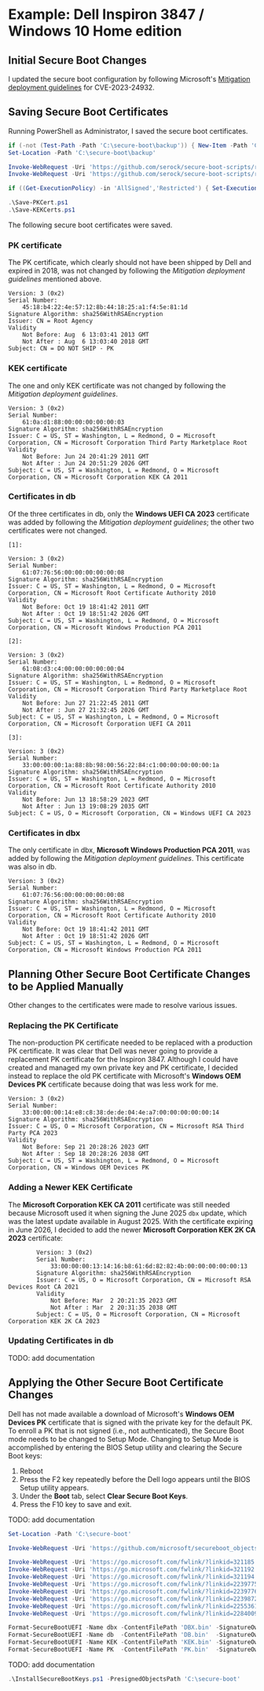 # Example: Dell Inspiron 3847 / Windows 10 Home edition

## Initial Secure Boot Changes

I updated the secure boot configuration by following Microsoft's [Mitigation deployment guidelines](https://support.microsoft.com/en-us/topic/how-to-manage-the-windows-boot-manager-revocations-for-secure-boot-changes-associated-with-cve-2023-24932-41a975df-beb2-40c1-99a3-b3ff139f832d#bkmk_mitigation_guidelines) for CVE-2023-24932.

## Saving Secure Boot Certificates

Running PowerShell as Administrator, I saved the secure boot certificates.

```powershell
if (-not (Test-Path -Path 'C:\secure-boot\backup')) { New-Item -Path 'C:\secure-boot\backup' -ItemType Directory }
Set-Location -Path 'C:\secure-boot\backup'

Invoke-WebRequest -Uri 'https://github.com/serock/secure-boot-scripts/raw/17acc29bf7ce479598473213472746fc99603f7a/powershell/Save-PKCert.ps1'   -OutFile 'Save-PKCert.ps1'
Invoke-WebRequest -Uri 'https://github.com/serock/secure-boot-scripts/raw/17acc29bf7ce479598473213472746fc99603f7a/powershell/Save-KEKCerts.ps1' -OutFile 'Save-KEKCerts.ps1'

if ((Get-ExecutionPolicy) -in 'AllSigned','Restricted') { Set-ExecutionPolicy -ExecutionPolicy RemoteSigned -Scope Process }

.\Save-PKCert.ps1
.\Save-KEKCerts.ps1

```

The following secure boot certificates were saved.

### PK certificate

The PK certificate, which clearly should not have been shipped by Dell and expired in 2018, was not changed by following the *Mitigation deployment guidelines* mentioned above.

```
Version: 3 (0x2)
Serial Number:
    45:18:b4:22:4e:57:12:8b:44:18:25:a1:f4:5e:81:1d
Signature Algorithm: sha256WithRSAEncryption
Issuer: CN = Root Agency
Validity
    Not Before: Aug  6 13:03:41 2013 GMT
    Not After : Aug  6 13:03:40 2018 GMT
Subject: CN = DO NOT SHIP - PK
```

### KEK certificate

The one and only KEK certificate was not changed by following the *Mitigation deployment guidelines*.

```
Version: 3 (0x2)
Serial Number:
    61:0a:d1:88:00:00:00:00:00:03
Signature Algorithm: sha256WithRSAEncryption
Issuer: C = US, ST = Washington, L = Redmond, O = Microsoft Corporation, CN = Microsoft Corporation Third Party Marketplace Root
Validity
    Not Before: Jun 24 20:41:29 2011 GMT
    Not After : Jun 24 20:51:29 2026 GMT
Subject: C = US, ST = Washington, L = Redmond, O = Microsoft Corporation, CN = Microsoft Corporation KEK CA 2011
```

### Certificates in db

Of the three certificates in db, only the **Windows UEFI CA 2023** certificate was added by following the *Mitigation deployment guidelines*; the other two certificates were not changed.

```
[1]:

Version: 3 (0x2)
Serial Number:
    61:07:76:56:00:00:00:00:00:08
Signature Algorithm: sha256WithRSAEncryption
Issuer: C = US, ST = Washington, L = Redmond, O = Microsoft Corporation, CN = Microsoft Root Certificate Authority 2010
Validity
    Not Before: Oct 19 18:41:42 2011 GMT
    Not After : Oct 19 18:51:42 2026 GMT
Subject: C = US, ST = Washington, L = Redmond, O = Microsoft Corporation, CN = Microsoft Windows Production PCA 2011

[2]:

Version: 3 (0x2)
Serial Number:
    61:08:d3:c4:00:00:00:00:00:04
Signature Algorithm: sha256WithRSAEncryption
Issuer: C = US, ST = Washington, L = Redmond, O = Microsoft Corporation, CN = Microsoft Corporation Third Party Marketplace Root
Validity
    Not Before: Jun 27 21:22:45 2011 GMT
    Not After : Jun 27 21:32:45 2026 GMT
Subject: C = US, ST = Washington, L = Redmond, O = Microsoft Corporation, CN = Microsoft Corporation UEFI CA 2011

[3]:

Version: 3 (0x2)
Serial Number:
    33:00:00:00:1a:88:8b:98:00:56:22:84:c1:00:00:00:00:00:1a
Signature Algorithm: sha256WithRSAEncryption
Issuer: C = US, ST = Washington, L = Redmond, O = Microsoft Corporation, CN = Microsoft Root Certificate Authority 2010
Validity
    Not Before: Jun 13 18:58:29 2023 GMT
    Not After : Jun 13 19:08:29 2035 GMT
Subject: C = US, O = Microsoft Corporation, CN = Windows UEFI CA 2023
```

### Certificates in dbx

The only certificate in dbx, **Microsoft Windows Production PCA 2011**, was added by following the *Mitigation deployment guidelines*.
This certificate was also in db.

```
Version: 3 (0x2)
Serial Number:
    61:07:76:56:00:00:00:00:00:08
Signature Algorithm: sha256WithRSAEncryption
Issuer: C = US, ST = Washington, L = Redmond, O = Microsoft Corporation, CN = Microsoft Root Certificate Authority 2010
Validity
    Not Before: Oct 19 18:41:42 2011 GMT
    Not After : Oct 19 18:51:42 2026 GMT
Subject: C = US, ST = Washington, L = Redmond, O = Microsoft Corporation, CN = Microsoft Windows Production PCA 2011
```

## Planning Other Secure Boot Certificate Changes to be Applied Manually

Other changes to the certificates were made to resolve various issues.

### Replacing the PK Certificate

The non-production PK certificate needed to be replaced with a production PK certificate.
It was clear that Dell was never going to provide a replacement PK certificate for the Inspiron 3847.
Although I could have created and managed my own private key and PK certificate, I decided instead to replace the old PK certificate with Microsoft's **Windows OEM Devices PK** certificate because doing that was less work for me.

```
Version: 3 (0x2)
Serial Number:
    33:00:00:00:14:e8:c8:38:de:de:04:4e:a7:00:00:00:00:00:14
Signature Algorithm: sha256WithRSAEncryption
Issuer: C = US, O = Microsoft Corporation, CN = Microsoft RSA Third Party PCA 2023
Validity
    Not Before: Sep 21 20:28:26 2023 GMT
    Not After : Sep 18 20:28:26 2038 GMT
Subject: C = US, ST = Washington, L = Redmond, O = Microsoft Corporation, CN = Windows OEM Devices PK
```

### Adding a Newer KEK Certificate

The **Microsoft Corporation KEK CA 2011** certificate was still needed because Microsoft used it when signing the June 2025 `dbx` update, which was the latest update available in August 2025.
With the certificate expiring in June 2026, I decided to add the newer **Microsoft Corporation KEK 2K CA 2023** certificate:

```
        Version: 3 (0x2)
        Serial Number:
            33:00:00:00:13:14:16:b8:61:6d:82:82:4b:00:00:00:00:00:13
        Signature Algorithm: sha256WithRSAEncryption
        Issuer: C = US, O = Microsoft Corporation, CN = Microsoft RSA Devices Root CA 2021
        Validity
            Not Before: Mar  2 20:21:35 2023 GMT
            Not After : Mar  2 20:31:35 2038 GMT
        Subject: C = US, O = Microsoft Corporation, CN = Microsoft Corporation KEK 2K CA 2023
```

### Updating Certificates in db

TODO: add documentation

## Applying the Other Secure Boot Certificate Changes

Dell has not made available a download of Microsoft's **Windows OEM Devices PK** certificate that is signed with the private key for the default PK.
To enroll a PK that is not signed (i.e., not authenticated), the Secure Boot mode needs to be changed to Setup Mode.
Changing to Setup Mode is accomplished by entering the BIOS Setup utility and clearing the Secure Boot keys:

1. Reboot
2. Press the F2 key repeatedly before the Dell logo appears until the BIOS Setup utility appears.
3. Under the **Boot** tab, select **Clear Secure Boot Keys**.
4. Press the F10 key to save and exit.

TODO: add documentation

```powershell
Set-Location -Path 'C:\secure-boot'

Invoke-WebRequest -Uri 'https://github.com/microsoft/secureboot_objects/raw/b28f4bb39ad9567b183fb59d8cdc051df7d24472/scripts/windows/InstallSecureBootKeys.ps1' -OutFile 'InstallSecureBootKeys.ps1'

Invoke-WebRequest -Uri 'https://go.microsoft.com/fwlink/?linkid=321185'  -OutFile 'MicCorKEKCA2011-2011-06-24.der'
Invoke-WebRequest -Uri 'https://go.microsoft.com/fwlink/?linkid=321192'  -OutFile 'MicWinProPCA2011-2011-10-19.der'
Invoke-WebRequest -Uri 'https://go.microsoft.com/fwlink/?linkid=321194'  -OutFile 'MicCorUEFCA2011-2011-06-27.der'
Invoke-WebRequest -Uri 'https://go.microsoft.com/fwlink/?linkid=2239775' -OutFile 'microsoft-corporation-kek-2k-ca-2023.der'
Invoke-WebRequest -Uri 'https://go.microsoft.com/fwlink/?linkid=2239776' -OutFile 'windows-uefi-ca-2023.der'
Invoke-WebRequest -Uri 'https://go.microsoft.com/fwlink/?linkid=2239872' -OutFile 'microsoft-uefi-ca-2023.der'
Invoke-WebRequest -Uri 'https://go.microsoft.com/fwlink/?linkid=2255361' -OutFile 'windows-oem-devices-pk.der'
Invoke-WebRequest -Uri 'https://go.microsoft.com/fwlink/?linkid=2284009' -OutFile 'microsoft-option-rom-uefi-ca-2023.der'

Format-SecureBootUEFI -Name dbx -ContentFilePath 'DBX.bin' -SignatureOwner '00000000-0000-0000-0000-000000000000' -Hash '0000000000000000000000000000000000000000000000000000000000000000' -Algorithm SHA256
Format-SecureBootUEFI -Name db  -ContentFilePath 'DB.bin'  -SignatureOwner '77fa9abd-0359-4d32-bd60-28f4e78f784b' -FormatWithCert -CertificateFilePath 'windows-uefi-ca-2023.der','microsoft-uefi-ca-2023.der','microsoft-option-rom-uefi-ca-2023.der'
Format-SecureBootUEFI -Name KEK -ContentFilePath 'KEK.bin' -SignatureOwner '77fa9abd-0359-4d32-bd60-28f4e78f784b' -FormatWithCert -CertificateFilePath 'MicCorKEKCA2011-2011-06-24.der','microsoft-corporation-kek-2k-ca-2023.der'
Format-SecureBootUEFI -Name PK  -ContentFilePath 'PK.bin'  -SignatureOwner '77fa9abd-0359-4d32-bd60-28f4e78f784b' -FormatWithCert -CertificateFilePath 'windows-oem-devices-pk.der'

```

TODO: add documentation

```powershell
.\InstallSecureBootKeys.ps1 -PresignedObjectsPath 'C:\secure-boot'

```
